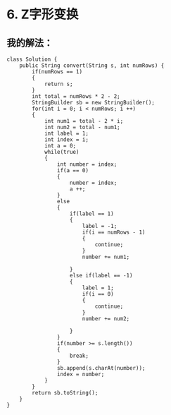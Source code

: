 # 6. Z字形变换

## 我的解法：

    class Solution {
        public String convert(String s, int numRows) {
            if(numRows == 1)
            {
                return s;
            }
            int total = numRows * 2 - 2;
            StringBuilder sb = new StringBuilder();
            for(int i = 0; i < numRows; i ++)
            {
                int num1 = total - 2 * i;
                int num2 = total - num1;
                int label = 1;
                int index = i;
                int a = 0;
                while(true)
                {
                    int number = index;
                    if(a == 0)
                    {
                        number = index;
                        a ++;
                    }
                    else
                    {
                        if(label == 1)
                        {
                        	label = -1;
                            if(i == numRows - 1)
                            {
                                continue;
                            }
                            number += num1;
                            
                        }
                        else if(label == -1)
                        {
                        	label = 1;
                            if(i == 0)
                            {
                                continue;
                            }
                            number += num2;
                            
                        }    
                    }
                    if(number >= s.length())
                    {
                        break;
                    }
                    sb.append(s.charAt(number));
                    index = number;
                }
            }
            return sb.toString();
        }
    }